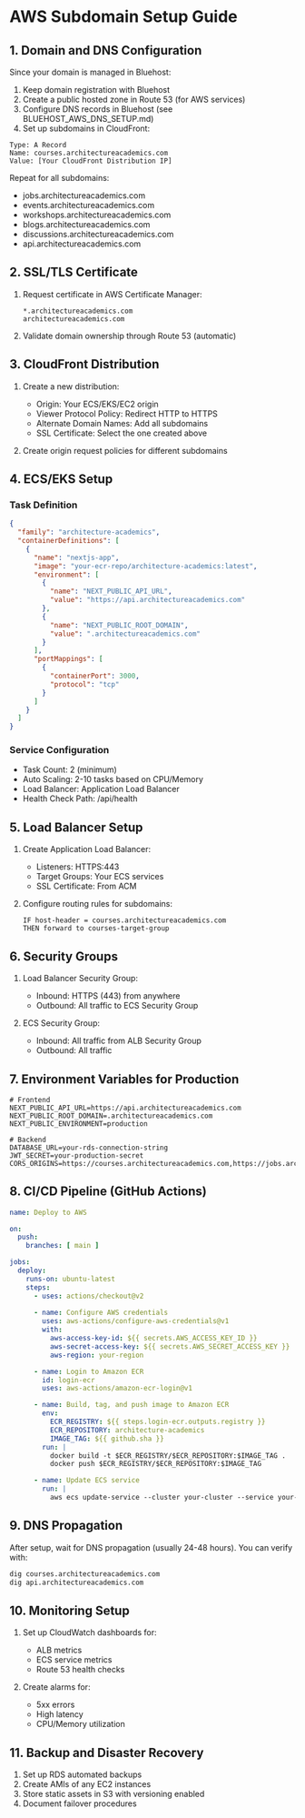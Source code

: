 # AWS Subdomain Setup Guide

## 1. Domain and DNS Configuration

Since your domain is managed in Bluehost:
1. Keep domain registration with Bluehost
2. Create a public hosted zone in Route 53 (for AWS services)
3. Configure DNS records in Bluehost (see BLUEHOST_AWS_DNS_SETUP.md)
4. Set up subdomains in CloudFront:

```
Type: A Record
Name: courses.architectureacademics.com
Value: [Your CloudFront Distribution IP]
```

Repeat for all subdomains:
- jobs.architectureacademics.com
- events.architectureacademics.com
- workshops.architectureacademics.com
- blogs.architectureacademics.com
- discussions.architectureacademics.com
- api.architectureacademics.com

## 2. SSL/TLS Certificate

1. Request certificate in AWS Certificate Manager:
   ```
   *.architectureacademics.com
   architectureacademics.com
   ```

2. Validate domain ownership through Route 53 (automatic)

## 3. CloudFront Distribution

1. Create a new distribution:
   - Origin: Your ECS/EKS/EC2 origin
   - Viewer Protocol Policy: Redirect HTTP to HTTPS
   - Alternate Domain Names: Add all subdomains
   - SSL Certificate: Select the one created above

2. Create origin request policies for different subdomains

## 4. ECS/EKS Setup

### Task Definition
```json
{
  "family": "architecture-academics",
  "containerDefinitions": [
    {
      "name": "nextjs-app",
      "image": "your-ecr-repo/architecture-academics:latest",
      "environment": [
        {
          "name": "NEXT_PUBLIC_API_URL",
          "value": "https://api.architectureacademics.com"
        },
        {
          "name": "NEXT_PUBLIC_ROOT_DOMAIN",
          "value": ".architectureacademics.com"
        }
      ],
      "portMappings": [
        {
          "containerPort": 3000,
          "protocol": "tcp"
        }
      ]
    }
  ]
}
```

### Service Configuration
- Task Count: 2 (minimum)
- Auto Scaling: 2-10 tasks based on CPU/Memory
- Load Balancer: Application Load Balancer
- Health Check Path: /api/health

## 5. Load Balancer Setup

1. Create Application Load Balancer:
   - Listeners: HTTPS:443
   - Target Groups: Your ECS services
   - SSL Certificate: From ACM

2. Configure routing rules for subdomains:
   ```
   IF host-header = courses.architectureacademics.com
   THEN forward to courses-target-group
   ```

## 6. Security Groups

1. Load Balancer Security Group:
   - Inbound: HTTPS (443) from anywhere
   - Outbound: All traffic to ECS Security Group

2. ECS Security Group:
   - Inbound: All traffic from ALB Security Group
   - Outbound: All traffic

## 7. Environment Variables for Production

```env
# Frontend
NEXT_PUBLIC_API_URL=https://api.architectureacademics.com
NEXT_PUBLIC_ROOT_DOMAIN=.architectureacademics.com
NEXT_PUBLIC_ENVIRONMENT=production

# Backend
DATABASE_URL=your-rds-connection-string
JWT_SECRET=your-production-secret
CORS_ORIGINS=https://courses.architectureacademics.com,https://jobs.architectureacademics.com,https://events.architectureacademics.com,https://workshops.architectureacademics.com,https://blogs.architectureacademics.com,https://discussions.architectureacademics.com
```

## 8. CI/CD Pipeline (GitHub Actions)

```yaml
name: Deploy to AWS

on:
  push:
    branches: [ main ]

jobs:
  deploy:
    runs-on: ubuntu-latest
    steps:
      - uses: actions/checkout@v2
      
      - name: Configure AWS credentials
        uses: aws-actions/configure-aws-credentials@v1
        with:
          aws-access-key-id: ${{ secrets.AWS_ACCESS_KEY_ID }}
          aws-secret-access-key: ${{ secrets.AWS_SECRET_ACCESS_KEY }}
          aws-region: your-region

      - name: Login to Amazon ECR
        id: login-ecr
        uses: aws-actions/amazon-ecr-login@v1

      - name: Build, tag, and push image to Amazon ECR
        env:
          ECR_REGISTRY: ${{ steps.login-ecr.outputs.registry }}
          ECR_REPOSITORY: architecture-academics
          IMAGE_TAG: ${{ github.sha }}
        run: |
          docker build -t $ECR_REGISTRY/$ECR_REPOSITORY:$IMAGE_TAG .
          docker push $ECR_REGISTRY/$ECR_REPOSITORY:$IMAGE_TAG

      - name: Update ECS service
        run: |
          aws ecs update-service --cluster your-cluster --service your-service --force-new-deployment
```

## 9. DNS Propagation

After setup, wait for DNS propagation (usually 24-48 hours). You can verify with:
```bash
dig courses.architectureacademics.com
dig api.architectureacademics.com
```

## 10. Monitoring Setup

1. Set up CloudWatch dashboards for:
   - ALB metrics
   - ECS service metrics
   - Route 53 health checks

2. Create alarms for:
   - 5xx errors
   - High latency
   - CPU/Memory utilization

## 11. Backup and Disaster Recovery

1. Set up RDS automated backups
2. Create AMIs of any EC2 instances
3. Store static assets in S3 with versioning enabled
4. Document failover procedures